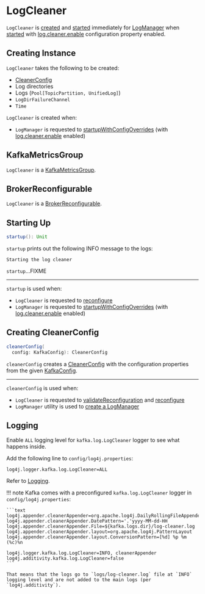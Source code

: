 # LogCleaner

`LogCleaner` is [created](#creating-instance) and [started](#startup) immediately for [LogManager](LogManager.md) when [started](LogManager.md#startupWithConfigOverrides) with [log.cleaner.enable](../KafkaConfig.md#log.cleaner.enable) configuration property enabled.

## Creating Instance

`LogCleaner` takes the following to be created:

* <span id="initialConfig"> [CleanerConfig](CleanerConfig.md)
* <span id="logDirs"> Log directories
* <span id="logs"> Logs (`Pool[TopicPartition, UnifiedLog]`)
* <span id="logDirFailureChannel"> `LogDirFailureChannel`
* <span id="time"> `Time`

`LogCleaner` is created when:

* `LogManager` is requested to [startupWithConfigOverrides](LogManager.md#startupWithConfigOverrides) (with [log.cleaner.enable](../KafkaConfig.md#log.cleaner.enable) enabled)

## <span id="KafkaMetricsGroup"> KafkaMetricsGroup

`LogCleaner` is a [KafkaMetricsGroup](../metrics/KafkaMetricsGroup.md).

## <span id="BrokerReconfigurable"> BrokerReconfigurable

`LogCleaner` is a [BrokerReconfigurable](../dynamic-broker-configuration//BrokerReconfigurable.md).

## <span id="startup"> Starting Up

```scala
startup(): Unit
```

`startup` prints out the following INFO message to the logs:

```text
Starting the log cleaner
```

`startup`...FIXME

---

`startup` is used when:

* `LogCleaner` is requested to [reconfigure](#reconfigure)
* `LogManager` is requested to [startupWithConfigOverrides](LogManager.md#startupWithConfigOverrides) (with [log.cleaner.enable](../KafkaConfig.md#log.cleaner.enable) enabled)

## <span id="cleanerConfig"> Creating CleanerConfig

```scala
cleanerConfig(
  config: KafkaConfig): CleanerConfig
```

`cleanerConfig` creates a [CleanerConfig](CleanerConfig.md) with the configuration properties from the given [KafkaConfig](../KafkaConfig.md).

---

`cleanerConfig` is used when:

* `LogCleaner` is requested to [validateReconfiguration](#validateReconfiguration) and [reconfigure](#reconfigure)
* `LogManager` utility is used to [create a LogManager](LogManager.md#apply)

## Logging

Enable `ALL` logging level for `kafka.log.LogCleaner` logger to see what happens inside.

Add the following line to `config/log4j.properties`:

```text
log4j.logger.kafka.log.LogCleaner=ALL
```

Refer to [Logging](../logging.md).

!!! note
    Kafka comes with a preconfigured `kafka.log.LogCleaner` logger in `config/log4j.properties`:

    ```text
    log4j.appender.cleanerAppender=org.apache.log4j.DailyRollingFileAppender
    log4j.appender.cleanerAppender.DatePattern='.'yyyy-MM-dd-HH
    log4j.appender.cleanerAppender.File=${kafka.logs.dir}/log-cleaner.log
    log4j.appender.cleanerAppender.layout=org.apache.log4j.PatternLayout
    log4j.appender.cleanerAppender.layout.ConversionPattern=[%d] %p %m (%c)%n

    log4j.logger.kafka.log.LogCleaner=INFO, cleanerAppender
    log4j.additivity.kafka.log.LogCleaner=false
    ```

    That means that the logs go to `logs/log-cleaner.log` file at `INFO` logging level and are not added to the main logs (per `log4j.additivity`).
